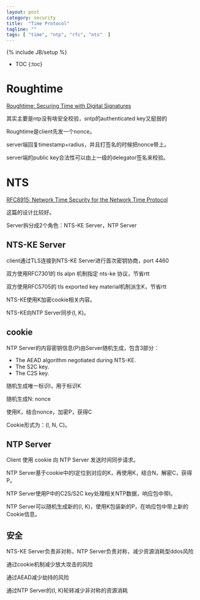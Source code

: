 ```yaml
---
layout: post
category: security
title:  "Time Protocol"
tagline: ""
tags: [ "time", "ntp", "rfc", "nts"  ] 
---
```

{% include JB/setup %}

* TOC
{:toc}

# Roughtime

[Roughtime: Securing Time with Digital Signatures](https://blog.cloudflare.com/roughtime/)

其实主要是ntp没有啥安全校验，sntp的authenticated key又挺弱的

Roughtime是client先发一个nonce。

server端回复timestamp+radius，并且打签名的时候把nonce带上。

server端的public key合法性可以由上一级的delegator签名来校验。

# NTS 

[RFC8915: Network Time Security for the Network Time Protocol](https://tools.ietf.org/html/rfc8915)

这篇的设计比较好。

Server拆分成2个角色：NTS-KE Server，NTP Server

## NTS-KE Server

client通过TLS连接到NTS-KE Server进行首次密钥协商，port 4460

双方使用RFC7301的 tls alpn 机制指定 nts-ke 协议，节省rtt

双方使用RFC5705的 tls exported key material机制派生K，节省rtt

NTS-KE使用K加密cookie相关内容。

NTS-KE向NTP Server同步(I, K)。

## cookie

NTP Server的内容密钥信息(P)由Server随机生成，包含3部分：
- The AEAD algorithm negotiated during NTS-KE.
- The S2C key.
- The C2S key.

随机生成唯一标识I，用于标识K

随机生成N: nonce

使用K，结合nonce，加密P，获得C

Cookie形式为：(I, N, C)。

## NTP Server

Client 使用 cookie 向 NTP Server 发送时间同步请求。

NTP Server基于cookie中的I定位到对应的K，再使用K，结合N，解密C，获得P。

NTP Server使用P中的C2S/S2C key处理相关NTP数据，响应包中带I。

NTP Server可以随机生成新的(I, K)，使用K包装新的P，在响应包中带上新的Cookie信息。

## 安全

NTS-KE Server负责非对称，NTP Server负责对称，减少资源消耗型ddos风险

通过cookie机制减少放大攻击的风险

通过AEAD减少劫持的风险

通过NTP Server的(I, K)轮转减少非对称的资源消耗
